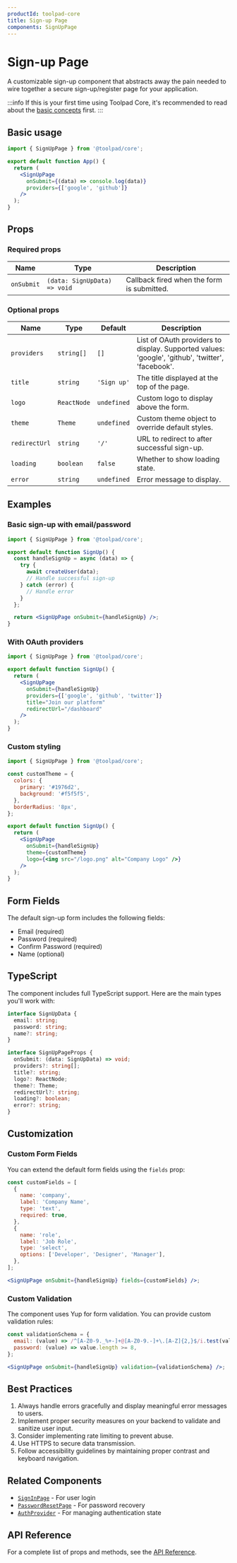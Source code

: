 ```yaml
---
productId: toolpad-core
title: Sign-up Page
components: SignUpPage
---
```


# Sign-up Page

<p class="description">A customizable sign-up component that abstracts away the pain needed to wire together a secure sign-up/register page for your application.</p>

:::info
If this is your first time using Toolpad Core, it's recommended to read about the [basic concepts](/toolpad/core/introduction/base-concepts/) first.
:::

## Basic usage

```jsx
import { SignUpPage } from '@toolpad/core';

export default function App() {
  return (
    <SignUpPage
      onSubmit={(data) => console.log(data)}
      providers={['google', 'github']}
    />
  );
}
```

## Props

### Required props

| Name       | Type                         | Description                                |
| ---------- | ---------------------------- | ------------------------------------------ |
| `onSubmit` | `(data: SignUpData) => void` | Callback fired when the form is submitted. |

### Optional props

| Name          | Type        | Default     | Description                                                                                      |
| ------------- | ----------- | ----------- | ------------------------------------------------------------------------------------------------ |
| `providers`   | `string[]`  | `[]`        | List of OAuth providers to display. Supported values: 'google', 'github', 'twitter', 'facebook'. |
| `title`       | `string`    | `'Sign up'` | The title displayed at the top of the page.                                                      |
| `logo`        | `ReactNode` | `undefined` | Custom logo to display above the form.                                                           |
| `theme`       | `Theme`     | `undefined` | Custom theme object to override default styles.                                                  |
| `redirectUrl` | `string`    | `'/'`       | URL to redirect to after successful sign-up.                                                     |
| `loading`     | `boolean`   | `false`     | Whether to show loading state.                                                                   |
| `error`       | `string`    | `undefined` | Error message to display.                                                                        |

## Examples

### Basic sign-up with email/password

```jsx
import { SignUpPage } from '@toolpad/core';

export default function SignUp() {
  const handleSignUp = async (data) => {
    try {
      await createUser(data);
      // Handle successful sign-up
    } catch (error) {
      // Handle error
    }
  };

  return <SignUpPage onSubmit={handleSignUp} />;
}
```

### With OAuth providers

```jsx
import { SignUpPage } from '@toolpad/core';

export default function SignUp() {
  return (
    <SignUpPage
      onSubmit={handleSignUp}
      providers={['google', 'github', 'twitter']}
      title="Join our platform"
      redirectUrl="/dashboard"
    />
  );
}
```

### Custom styling

```jsx
import { SignUpPage } from '@toolpad/core';

const customTheme = {
  colors: {
    primary: '#1976d2',
    background: '#f5f5f5',
  },
  borderRadius: '8px',
};

export default function SignUp() {
  return (
    <SignUpPage
      onSubmit={handleSignUp}
      theme={customTheme}
      logo={<img src="/logo.png" alt="Company Logo" />}
    />
  );
}
```

## Form Fields

The default sign-up form includes the following fields:

- Email (required)
- Password (required)
- Confirm Password (required)
- Name (optional)

## TypeScript

The component includes full TypeScript support. Here are the main types you'll work with:

```ts
interface SignUpData {
  email: string;
  password: string;
  name?: string;
}

interface SignUpPageProps {
  onSubmit: (data: SignUpData) => void;
  providers?: string[];
  title?: string;
  logo?: ReactNode;
  theme?: Theme;
  redirectUrl?: string;
  loading?: boolean;
  error?: string;
}
```

## Customization

### Custom Form Fields

You can extend the default form fields using the `fields` prop:

```jsx
const customFields = [
  {
    name: 'company',
    label: 'Company Name',
    type: 'text',
    required: true,
  },
  {
    name: 'role',
    label: 'Job Role',
    type: 'select',
    options: ['Developer', 'Designer', 'Manager'],
  },
];

<SignUpPage onSubmit={handleSignUp} fields={customFields} />;
```

### Custom Validation

The component uses Yup for form validation. You can provide custom validation rules:

```jsx
const validationSchema = {
  email: (value) => /^[A-Z0-9._%+-]+@[A-Z0-9.-]+\.[A-Z]{2,}$/i.test(value),
  password: (value) => value.length >= 8,
};

<SignUpPage onSubmit={handleSignUp} validation={validationSchema} />;
```

## Best Practices

1. Always handle errors gracefully and display meaningful error messages to users.
2. Implement proper security measures on your backend to validate and sanitize user input.
3. Consider implementing rate limiting to prevent abuse.
4. Use HTTPS to secure data transmission.
5. Follow accessibility guidelines by maintaining proper contrast and keyboard navigation.

## Related Components

- [`SignInPage`](/toolpad/core/react-sign-in-page/) - For user login
- [`PasswordResetPage`](/toolpad/core/react-password-reset-page/) - For password recovery
- [`AuthProvider`](/toolpad/core/react-auth-provider/) - For managing authentication state

## API Reference

For a complete list of props and methods, see the [API Reference](/toolpad/core/api-reference/#sign-up-page).
